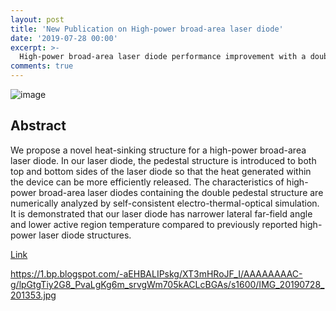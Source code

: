 ```yaml
---
layout: post
title: 'New Publication on High-power broad-area laser diode'
date: '2019-07-28 00:00'
excerpt: >-
  High-power broad-area laser diode performance improvement with a double pedestal structure   
comments: true
---
```

![image](https://user-images.githubusercontent.com/32427749/74132870-bce9d580-4c2a-11ea-82dc-e7a4cb0bf983.png)

## Abstract
We propose a novel heat-sinking structure for a high-power broad-area laser diode. 
In our laser diode, the pedestal structure is introduced to both top and bottom sides of the laser diode so that the heat generated within the device can be more efficiently released. 
The characteristics of high-power broad-area laser diodes containing the double pedestal structure are numerically analyzed by self-consistent electro-thermal-optical simulation. It is demonstrated that our laser diode has narrower lateral far-field angle and lower active region temperature compared to previously reported high-power laser diode structures.

[Link](https://iopscience.iop.org/article/10.7567/1347-4065/ab0c71)    

https://1.bp.blogspot.com/-aEHBALIPskg/XT3mHRoJF_I/AAAAAAAAC-g/lpGtgTiy2G8_PvaLgKg6m_srvgWm705kACLcBGAs/s1600/IMG_20190728_201353.jpg